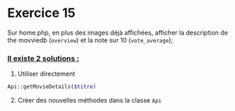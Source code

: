 # Exercice 15

Sur home.php, en plus des images déjà affichées, afficher la description de the movviedb (`overview`) et la note sur 10 (`vote_average`);

### <u>Il existe 2 solutions :</u>
1. Utiliser directement
```php
Api::getMovieDetails($titre)
```
2. Créer des nouvelles méthodes dans la classe `Api`